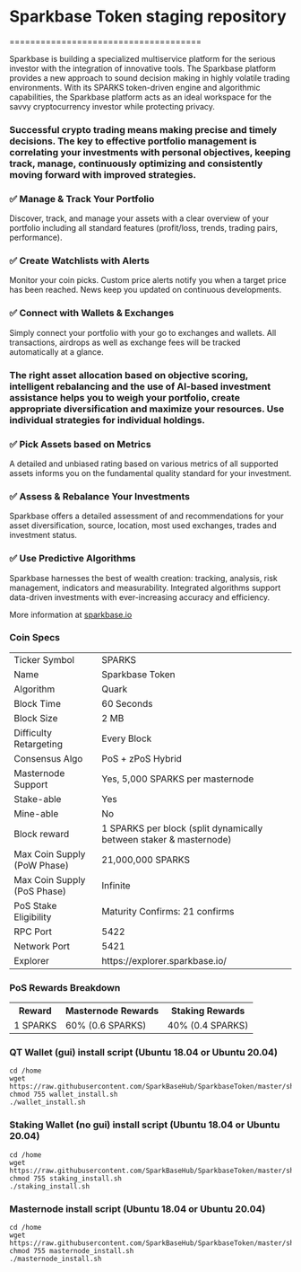 # Sparkbase Token staging repository
=====================================

Sparkbase is building a specialized multiservice platform for the serious investor with the integration of innovative tools. The Sparkbase platform provides a new approach to sound decision making in highly volatile trading environments. With its SPARKS token-driven engine and algorithmic capabilities, the Sparkbase platform acts as an ideal workspace for the savvy cryptocurrency investor while protecting privacy.

  ### Successful crypto trading means making precise and timely decisions. The key to effective portfolio management is correlating your investments with personal objectives, keeping track, manage, continuously optimizing and consistently moving forward with improved strategies.

   ### ✅ Manage & Track Your Portfolio
   Discover, track, and manage your assets with a clear overview of your portfolio including all standard features  (profit/loss, trends, trading pairs, performance).

   ### ✅ Create Watchlists with Alerts
   Monitor your coin picks. Custom price alerts notify you when a target price has been reached. News keep you updated on continuous developments.

   ### ✅ Connect with Wallets & Exchanges
   Simply connect your portfolio with your go to exchanges and wallets. All transactions, airdrops as well as exchange fees will be tracked automatically at a glance.


  ### The right asset allocation based on objective scoring, intelligent rebalancing and the use of AI-based investment assistance helps you to weigh your portfolio, create appropriate diversification and maximize your resources. Use individual strategies for individual holdings.

   ### ✅ Pick Assets based on Metrics
   A detailed and unbiased rating based on various metrics of all supported assets informs you on the fundamental quality standard for your investment.

   ### ✅ Assess & Rebalance Your Investments
   Sparkbase offers a detailed assessment of and recommendations for your asset diversification, source, location, most used exchanges, trades and investment status.

   ### ✅ Use Predictive Algorithms
   Sparkbase harnesses the best of wealth creation: tracking, analysis, risk management, indicators and measurability. Integrated algorithms support data-driven investments with ever-increasing accuracy and efficiency.

More information at [sparkbase.io](https://www.sparkbase.io)


### Coin Specs
<table>
<tr><td>Ticker Symbol</td><td>SPARKS</td></tr>
<tr><td>Name</td><td>Sparkbase Token</td></tr>
<tr><td>Algorithm</td><td>Quark</td></tr>
<tr><td>Block Time</td><td>60 Seconds</td></tr>
<tr><td>Block Size</td><td>2 MB</td></tr>
<tr><td>Difficulty Retargeting</td><td>Every Block</td></tr>
<tr><td>Consensus Algo</td><td>PoS + zPoS Hybrid</td></tr>
<tr><td>Masternode Support</td><td>Yes, 5,000 SPARKS per masternode</td></tr>
<tr><td>Stake-able</td><td>Yes</td></tr>
<tr><td>Mine-able</td><td>No</td></tr>
<tr><td>Block reward</td><td>1 SPARKS per block (split dynamically between staker & masternode)</td></tr>
<tr><td>Max Coin Supply (PoW Phase)</td><td>21,000,000 SPARKS</td></tr>
<tr><td>Max Coin Supply (PoS Phase)</td><td>Infinite</td></tr>
<tr><td>PoS Stake Eligibility</td><td>Maturity Confirms: 21 confirms</td></tr>
<tr><td>RPC Port</td><td>5422</td></tr>
<tr><td>Network Port</td><td>5421</td></tr>
<tr><td>Explorer</td><td>https://explorer.sparkbase.io/</td></tr>
</table>


### PoS Rewards Breakdown

<table>
<th>Reward</th><th>Masternode Rewards</th><th>Staking Rewards</th>
<tr><td>1 SPARKS</td><td>60% (0.6 SPARKS)</td><td>40% (0.4 SPARKS)</td></tr>
</table>




### QT Wallet (gui) install script (Ubuntu 18.04 or Ubuntu 20.04)
```
cd /home
wget https://raw.githubusercontent.com/SparkBaseHub/SparkbaseToken/master/shell/wallet_install.sh
chmod 755 wallet_install.sh
./wallet_install.sh
```
### Staking Wallet (no gui) install script (Ubuntu 18.04 or Ubuntu 20.04)
```
cd /home
wget https://raw.githubusercontent.com/SparkBaseHub/SparkbaseToken/master/shell/staking_install.sh
chmod 755 staking_install.sh
./staking_install.sh
```

### Masternode install script (Ubuntu 18.04 or Ubuntu 20.04)
```
cd /home
wget https://raw.githubusercontent.com/SparkBaseHub/SparkbaseToken/master/shell/masternode_install.sh
chmod 755 masternode_install.sh
./masternode_install.sh
```

